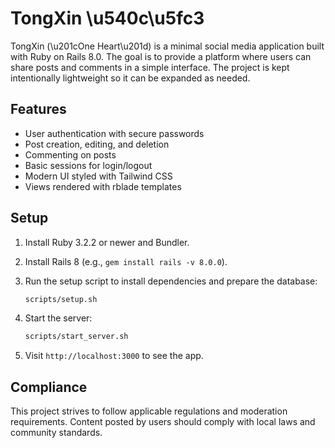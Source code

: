 # TongXin \u540c\u5fc3

TongXin (\u201cOne Heart\u201d) is a minimal social media application built with Ruby on Rails 8.0. The goal is to provide a platform where users can share posts and comments in a simple interface. The project is kept intentionally lightweight so it can be expanded as needed.

## Features

- User authentication with secure passwords
- Post creation, editing, and deletion
- Commenting on posts
- Basic sessions for login/logout
- Modern UI styled with Tailwind CSS
- Views rendered with rblade templates

## Setup

1. Install Ruby 3.2.2 or newer and Bundler.
2. Install Rails 8 (e.g., `gem install rails -v 8.0.0`).
3. Run the setup script to install dependencies and prepare the database:

   ```bash
   scripts/setup.sh
   ```
4. Start the server:

   ```bash
   scripts/start_server.sh
   ```
5. Visit `http://localhost:3000` to see the app.

## Compliance

This project strives to follow applicable regulations and moderation requirements. Content posted by users should comply with local laws and community standards.

